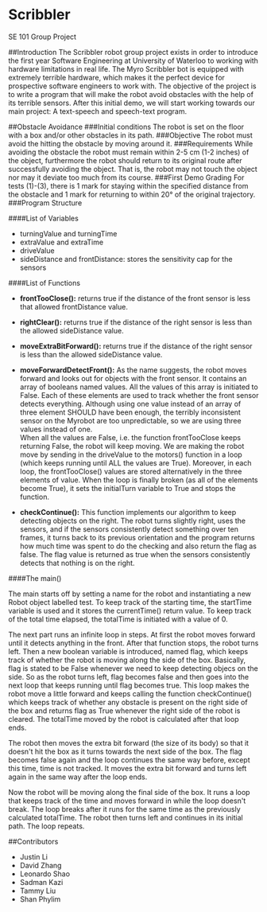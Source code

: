 Scribbler
=========
SE 101 Group Project

##Introduction
The Scribbler robot group project exists in order to introduce the first year Software Engineering at University of Waterloo to working with hardware limitations in real life. The Myro Scribbler bot is equipped with extremely terrible hardware, which makes it the perfect device for prospective software engineers to work with.
  The objective of the project is to write a program that will make the robot avoid obstacles with the help of its terrible sensors. After this initial demo, we will start working towards our main project: A text-speech and speech-text program.

##Obstacle Avoidance
###Initial conditions
The robot is set on the floor with a box and/or other obstacles in its path.
###Objective
The robot must avoid the hitting the obstacle by moving around it.
###Requirements
While avoiding the obstacle the robot must remain within 2-5 cm (1-2 inches) of the object, furthermore the
robot should return to its original route after successfully avoiding the object. That is, the robot may not
touch the object nor may it deviate too much from its course.
###First Demo Grading
For tests (1)-(3), there is 1 mark for staying within the specified distance from the obstacle and 1 mark for
returning to within 20° of the original trajectory.
###Program Structure

####List of Variables

* turningValue and turningTime
* extraValue and extraTime
* driveValue
* sideDistance and frontDistance: stores the sensitivity cap for the sensors

####List of Functions
* **frontTooClose():** returns true if the distance of the front sensor is less that allowed frontDistance value.
   
* **rightClear():** returns true if the distance of the right sensor is less than the allowed sideDistance value.

* **moveExtraBitForward():** returns true if the distance of the right sensor is less than the allowed sideDistance value.   
   
* **moveForwardDetectFront():** As the name suggests, the robot moves forward and looks out for objects with the front sensor. It contains an array of booleans named values. All the values of this array is initiated to False. Each  of these elements are used to track whether the front sensor detects everything. Although using one value instead of an array of three element SHOULD have been enough, the terribly inconsistent sensor on the Myrobot are too unpredictable, so we are using three values instead of one.  
When all the values are False, i.e. the function frontTooClose keeps returning False, the robot will keep moving. We are making the robot move by sending in the driveValue to the motors() function in a loop (which keeps running until ALL the values are True). Moreover, in each loop, the frontTooClose() values are stored alternatively in the three elements of value. When the loop is finally broken (as all of the elements become True), it sets the initialTurn variable to True and stops the function.
	
* **checkContinue():** This function implements our algorithm to keep detecting objects on the right. The robot turns slightly right, uses the sensors, and if the sensors consistently detect something over ten frames, it turns back to its previous orientation and the program returns how much time was spent to do the checking and also return the flag as false. The flag value is returned as true when the sensors consistently detects that nothing is on the right.


####The main()

The main starts off by setting a name for the robot and instantiating a new Robot object labelled test. To keep track of the starting time, the startTime variable is used and it stores the currentTime() return value. To keep track of the total time elapsed, the totalTime is initiated with a value of 0.  

The next part runs an infinite loop in steps. At first the robot moves forward until it detects anything in the front. After that function stops, the robot turns left. Then a new boolean variable is introduced, named flag, which keeps track of whether the robot is moving along the side of the box. Basically, flag is stated to be False whenever we need to keep detecting objecs on the side. So as the robot turns left, flag becomes false and then goes into the next loop that keeps running until flag becomes true. This loop makes the robot move a little forward and keeps calling the function checkContinue() which keeps track of whether any obstacle is present on the right side of the box and returns flag as True whenever the right side of the robot is cleared. The totalTime moved by the robot is calculated after that loop ends.

The robot then moves the extra bit forward (the size of its body) so that it doesn't hit the box as it turns towards the next side of the box. The flag becomes false again and the loop continues the same way before, except this time, time is not tracked. It moves the extra bit forward and turns left again in the same way after the loop ends.

Now the robot will be moving along the final side of the box. It runs a loop that keeps track of the time and moves forward in while the loop doesn't break. The loop breaks after it runs for the same time as the previously calculated totalTime. The robot then turns left and continues in its initial path. The loop repeats.

	
##Contributors
* Justin Li
* David Zhang
* Leonardo Shao
* Sadman Kazi
* Tammy Liu
* Shan Phylim
 
